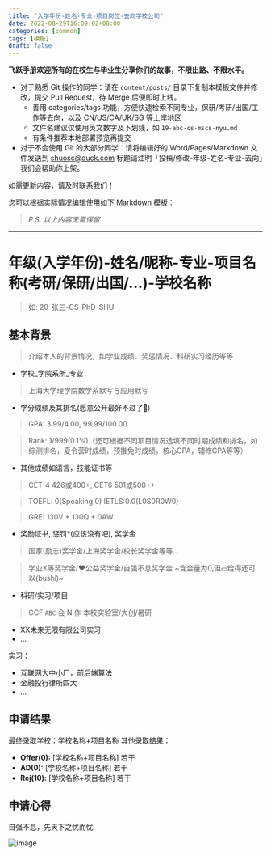 ```yaml
---
title: "入学年份-姓名-专业-项目岗位-去向学校公司"
date: 2022-08-29T16:09:02+08:00
categories: [common]
tags: [模板]
draft: false
---
```


**飞跃手册欢迎所有的在校生与毕业生分享你们的故事，不限出路、不限水平。**

- 对于熟悉 Git 操作的同学：请在 `content/posts/` 目录下复制本模板文件并修改，提交 Pull Request，待 Merge 后便即时上线。
  - 善用 categories/tags 功能，方便快速检索不同专业，保研/考研/出国/工作等去向，以及 CN/US/CA/UK/SG 等上岸地区
  - 文件名建议仅使用英文数字及下划线，如 `19-abc-cs-mscs-nyu.md`
  - 有条件推荐本地部署预览再提交
- 对于不会使用 Git 的大部分同学：请将编辑好的 Word/Pages/Markdown 文件发送到 shuosc@duck.com 标题请注明「投稿/修改-年级-姓名-专业-去向」我们会帮助你上架。

如需更新内容，请及时联系我们！

您可以根据实际情况编辑使用如下 Markdown 模板：

> _P.S. 以上内容无需保留_

---

# 年级(入学年份)-姓名/昵称-专业-项目名称(考研/保研/出国/...)-学校名称
> 如: 20-张三-CS-PhD-SHU

## 基本背景 
> 介绍本人的背景情况，如学业成绩、奖惩情况、科研实习经历等等

- 学校_学院系所_专业
> 上海大学理学院数学系默写与应用默写

- 学分成绩及其排名(愿意公开最好不过了🥺)
> GPA: 3.99/4.00, 99.99/100.00

> Rank: 1/999(0.1%)（还可根据不同项目情况选填不同时期成绩和排名，如综测排名，夏令营时成绩，预推免时成绩，核心GPA，辅修GPA等等）

- 其他成绩如语言，技能证书等
> CET-4 426或400+, CET6 501或500++

> TOEFL: 0(Speaking 0) IETLS:0.0(L0S0R0W0)

> GRE: 130V + 130Q + 0AW

- 奖励证书, 惩罚*(应该没有吧), 奖学金
> 国家(励志)奖学金/上海奖学金/校长奖学金等等...

> 学业X等奖学金/❤公益奖学金/自强不息奖学金
> ~含金量为0,但💴给得还可以(bushi)~

- 科研/实习/项目
> CCF `ABC` 会 N 作
> 本校实验室/大创/暑研
- XX未来无限有限公司实习
- ...

实习：
- 互联网大中小厂，前后端算法
- 金融投行律所四大
- ...

## 申请结果 

最终录取学校：学校名称+项目名称 
其他录取结果： 

- **Offer(0):** [学校名称+项目名称] 若干 
- **AD(0):** [学校名称+项目名称] 若干 
- **Rej(10):** [学校名称+项目名称] 若干 

## 申请心得 

自强不息，先天下之忧而忧

![image](https://user-images.githubusercontent.com/54206290/187168371-1a53ee10-c7e4-4943-bfba-b26985ed9ade.png)

